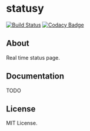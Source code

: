 # statusy
[![Build Status](https://travis-ci.org/statusy/statusy.svg?branch=master)](https://travis-ci.org/statusy/statusy)
[![Codacy Badge](https://www.codacy.com/project/badge/fc8397a92db74909856665e106ebf86d)](https://www.codacy.com/app/szymanskilukasz88/statusy)

## About

Real time status page.

## Documentation

TODO

## License

MIT License.
